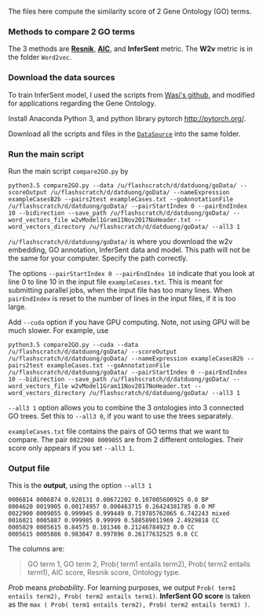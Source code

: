 The files here compute the similarity score of 2 Gene Ontology (GO) terms.

### Methods to compare 2 GO terms

The 3 methods are [**Resnik**](https://www.jair.org/media/514/live-514-1722-jair.pdf), [**AIC**](https://dl.acm.org/citation.cfm?id=2674838), and **InferSent** metric. The **W2v** metric is in the folder ```Word2vec```.  

### Download the data sources

To train InferSent model, I used the scripts from [Wasi's github](https://github.com/wasiahmad/universal_sentence_encoder), and modified for applications regarding the Gene Ontology. 

Install Anaconda Python 3, and python library pytorch http://pytorch.org/.

Download all the scripts and files in the [```DataSource```](https://github.com/datduong/NLPMethods2CompareGOterms/tree/master/DataSource) into the same folder. 

### Run the main script

Run the main script ```compare2GO.py``` by  

```
python3.5 compare2GO.py --data /u/flashscratch/d/datduong/goData/ --scoreOutput /u/flashscratch/d/datduong/goData/ --nameExpression exampleCasesB2b --pairs2test exampleCases.txt --goAnnotationFile /u/flashscratch/d/datduong/goData/ --pairStartIndex 0 --pairEndIndex 10 --bidirection --save_path /u/flashscratch/d/datduong/goData/ --word_vectors_file w2vModel1Gram11Nov2017NoHeader.txt --word_vectors_directory /u/flashscratch/d/datduong/goData/ --all3 1
```

```/u/flashscratch/d/datduong/goData/``` is where you download the w2v embedding, GO annotation, InferSent data and model. 
This path will not be the same for your computer. Specify the path correctly. 

The options ```--pairStartIndex 0 --pairEndIndex 10``` indicate that you look at line 0 to line 10 in the input file ```exampleCases.txt```. This is meant for submitting parallel jobs, when the input file has too many lines. When ```pairEndIndex``` is reset to the number of lines in the input files, if it is too large. 

Add ```--cuda``` option if you have GPU computing. Note, not using GPU will be much slower. For example, use 
```
python3.5 compare2GO.py --cuda --data /u/flashscratch/d/datduong/goData/ --scoreOutput /u/flashscratch/d/datduong/goData/ --nameExpression exampleCasesB2b --pairs2test exampleCases.txt --goAnnotationFile /u/flashscratch/d/datduong/goData/ --pairStartIndex 0 --pairEndIndex 10 --bidirection --save_path /u/flashscratch/d/datduong/goData/ --word_vectors_file w2vModel1Gram11Nov2017NoHeader.txt --word_vectors_directory /u/flashscratch/d/datduong/goData/ --all3 1
```

```--all3 1``` option allows you to combine the 3 ontologies into 3 connected GO trees. Set this to ```--all3 0```, if you want to use the trees separately. 

```exampleCases.txt``` file contains the pairs of GO terms that we want to compare. The pair ```0022900 0009055``` are from 2 different ontologies. Their score only appears if you set ```--all3 1```.

### Output file

This is the **output**, using the option ```--all3 1```

```
0006814 0006874 0.920131 0.00672202 0.107005600925 0.0 BP
0004620 0019905 0.00174957 0.000463715 0.26424381785 0.0 MF
0022900 0009055 0.999945 0.999449 0.719785762065 6.742243 mixed
0016021 0005887 0.999985 0.99999 0.588589011969 2.4929818 CC
0005829 0005615 0.84575 0.101346 0.21246784923 0.0 CC
0005615 0005886 0.983047 0.997896 0.26177632525 0.0 CC
```

The columns are: 
> GO term 1, GO term 2, Prob( term1 entails term2), Prob( term2 entails term1), AIC score, Resnik score, Ontology type. 

*Prob* means *probability*. For learning purposes, we output ```Prob( term1 entails term2), Prob( term2 entails term1)```. **InferSent GO score** is taken as the ```max ( Prob( term1 entails term2), Prob( term2 entails term1) )```. 
